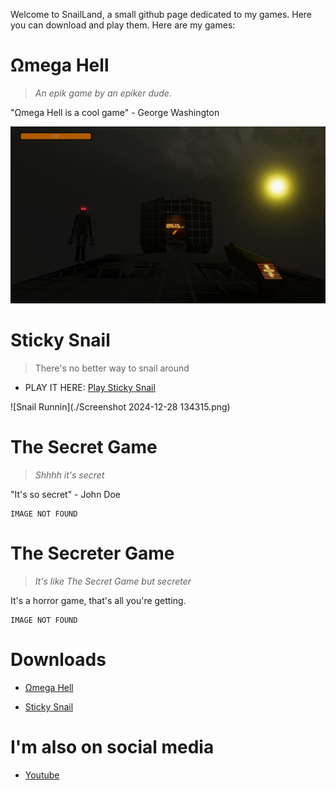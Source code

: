 Welcome to SnailLand, a small github page dedicated to my games. 
Here you can download and play them.
Here are my games:

# Ωmega Hell
> *An epik game by an epiker dude.*

"Ωmega Hell is a cool game" - George Washington

![Nome Chillin](./Screenshot2.png)

# Sticky Snail
> There's no better way to snail around
* PLAY IT HERE: [Play Sticky Snail](https://asnailman777.github.io/Sticky-Snail/)

![Snail Runnin](./Screenshot 2024-12-28 134315.png)

# The Secret Game
> *Shhhh it's secret*

"It's so secret" - John Doe

```
IMAGE NOT FOUND
```

# The Secreter Game
> *It's like The Secret Game but secreter*

It's a horror game, that's all you're getting.

```
IMAGE NOT FOUND
```

# Downloads
* [Ωmega Hell](https://a-snailman.itch.io/omega-hell)

* [Sticky Snail](https://a-snailman.itch.io/sticky-snail)

# I'm also on social media

* [Youtube](https://www.youtube.com/@asnailman)
